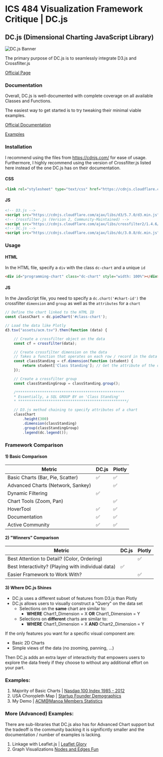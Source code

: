 # ICS 484 Visualization Framework Critique | DC.js

## DC.js (Dimensional Charting JavaScript Library)

![DC.js Banner](https://dc-js.github.io/dc.js/dc.logo.png)

The primary purpose of DC.js is to seamlessly integrate D3.js and Crossfilter.js

[Official Page](https://dc-js.github.io/dc.js/)

### Documentation 

Overall, DC.js is well-documented with complete coverage on all available Classes and Functions.

The easiest way to get started is to try tweaking their minimal viable examples.

[Official Documentation](http://dc-js.github.io/dc.js/docs/html/)

[Examples](http://dc-js.github.io/dc.js/examples/)

### Installation

I recommend using the files from https://cdnjs.com/ for ease of usage. Furthermore, I highly recommend using the version of Crossfilter.js listed here instead of the one DC.js has on their documentation.

#### CSS
```html
<link rel="stylesheet" type="text/css" href="https://cdnjs.cloudflare.com/ajax/libs/dc/3.0.8/dc.min.css" />
```

#### JS
```html
<!-- D3.js -->
<script src="https://cdnjs.cloudflare.com/ajax/libs/d3/5.7.0/d3.min.js"></script>
<!-- Crossfilter.js (Version 2, Community-Maintained) -->
<script src="https://cdnjs.cloudflare.com/ajax/libs/crossfilter2/1.4.6/crossfilter.min.js"></script>
<!-- DC.js -->
<script src="https://cdnjs.cloudflare.com/ajax/libs/dc/3.0.8/dc.min.js"></script>

```

### Usage


#### HTML 
In the HTML file, specify a `div` with the class `dc-chart` and a unique `id` 
```html
<div id="programming-chart" class="dc-chart" style="width: 100%"></div>
```

#### JS
In the JavaScript file, you need to specify a `dc.chart('#chart-id')` the crossfilter `dimension` and `group` as well as the `attributes` for a `chart`
```javascript
// Define the chart linked to the HTML ID
const classChart = dc.pieChart('#class-chart');

// Load the data like Plotly
d3.tsv("assets/acm.tsv").then(function (data) {

    // Create a crossfilter object on the data
    const cf = crossfilter(data);

    // Create crossfilter dimension on the data
    // Takes a function that operates on each row / record in the data
    const classStanding = cf.dimension(function (student) {
        return student['Class Standing']; // Get the attribute of the data
    });

    // Create a crossfilter group
    const classStandingGroup = classStanding.group();

    /**************************************************
    * Essentially, a SQL GROUP BY on 'Class Standing'
    * **************************************************/

    // D3.js method chaining to specify attributes of a chart
    classChart
        .height(300)
        .dimension(classStanding)
        .group(classStandingGroup)
        .legend(dc.legend());
```

### Framework Comparison

#### 1) Basic Comparison
Metric | DC.js | Plotly 
------------ | ------------- | ------------- 
Basic Charts (Bar, Pie, Scatter) | :white_check_mark: | :white_check_mark: 
Advanced Charts (Network, Sankey) |  | :white_check_mark: 
Dynamic Filtering | :white_check_mark: | 
Chart Tools (Zoom, Pan) | | :white_check_mark: 
HoverTool | :white_check_mark: | :white_check_mark:
Documentation | :white_check_mark: | :white_check_mark:
Active Community | :white_check_mark: | :white_check_mark:

#### 2) "Winners" Comparison
Metric | DC.js | Plotly 
------------ | ------------- | ------------- 
Best Attention to Detail? (Color, Ordering) | | :white_check_mark: 
Best Interactivity? (Playing with individual data) | :white_check_mark: | 
Easier Framework to Work With? | | :white_check_mark:

#### 3) Where DC.js Shines

- DC.js uses a different subset of features from D3.js than Plotly 
- DC.js allows users to visually construct a "Query" on the data set
    - Selections on the **same** chart are similar to:
        - **WHERE** Chart1_Dimension = X **OR** Chart1_Dimension = Y
    - Selections on **different** charts are similar to:
        - **WHERE** Chart1_Dimension = X **AND** Chart2_Dimension = Y

If the only features you want for a specific visual component are:
- Basic 2D Charts
- Simple views of the data (no zooming, panning, ...)

Then DC.js adds an extra layer of interactivity that empowers users to explore the data freely if they choose to without any additional effort on your part.


### Examples:

1. Majority of Basic Charts | [Nasdaq 100 Index 1985 - 2012](https://dc-js.github.io/dc.js/)
2. USA Choropleth Map  | [Startup Founder Demographics](http://dataviz.pitchbook.com/founders/)
3. My Demo | [ACM@Manoa Members Statistics](https://seanytak.github.io/dcjs-presentation/)

### More (Advanced) Examples:

There are sub-libraries that DC.js also has for Advanced Chart support but the tradeoff is the community backing it is significntly smaller and the documentation / number of examples is lacking.

1. Linkage with Leaflet.js | [Leaflet Glory](http://dc-js.github.io/dc.leaflet.js/)
2. Graph Visualizations [Nodes and Edges Fun](http://cechics.uc.edu:8080/dc/web/examples/yey.html)







